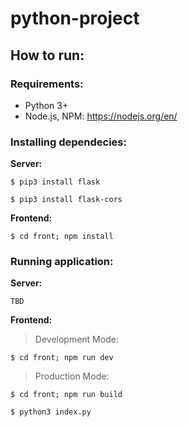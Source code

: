 # python-project

## How to run:
### Requirements:
 - Python 3+
 - Node.js, NPM: https://nodejs.org/en/
 
### Installing dependecies:

**Server:**

```$ pip3 install flask```

```$ pip3 install flask-cors```

**Frontend:**

```$ cd front; npm install```

### Running application:

**Server:**

```TBD```

**Frontend:**

> Development Mode:

```$ cd front; npm run dev```

> Production Mode:

```$ cd front; npm run build```

```$ python3 index.py```
